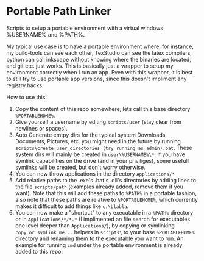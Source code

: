 # Portable Path Linker
Scripts to setup a portable environment with a virtual windows %USERNAME% and %PATH%. 

My typical use case is to have a portable environment where, for instance, my build-tools can see each other, TexStudio can see the latex compilers, python can call inkscape without knowing where the binaries are located, and git etc. just works. This is basically just a wrapper to setup my environment correctly when I run an app. Even with this wrapper, it is best to still try to use portable app versions, since this doesn't impliment any registry hacks.

How to use this: 
1. Copy the content of this repo somewhere, lets call this base directory `%PORTABLEHOME%`.
2. Give yourself a username by editing `scripts/user` (stay clear from newlines or spaces).
3. Auto Generate emtpy dirs for the typical system Downloads, Documents, Pictures, etc. you might need in the future by running `scripts\create_user_directories (try running as admin).bat`. These system dirs will mainly be created in `user\%USERNAME%\*`. If you have symlink capabilities on the drive (and in your priviliges), some usefull symlinks will be created, but don't worry otherwise.
4. You can now throw applications in the directory `Applications/*` 
5. Add relative paths to the .exe's .bat's .dll's directories by adding lines to the file `scripts/path` (examples already added, remove them if you want). Note that this will add these paths to `%PATH%` in a portable fashion, also note that these paths are relative to `%PORTABLEHOME%`, which currently makes it difficult to add things like `c:\blabla`.
6. You can now make a "shortcut" to any executable in a `%PATH%` directory or in `Applications/*/*.*` (I implimented an file search for executables one level deeper than `Applications/`), by copying or symlinking `copy_or_symlink_me...` helpers in `scripts\` to your base `%PORTABLEHOME%` directory and renaming them to the executable you want to run. An example for running `cmd` under the portable environment is already added to this repo.
